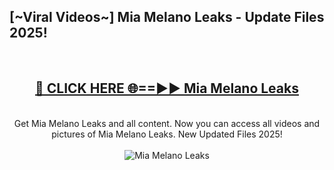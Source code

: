 <h2>[~Viral Videos~] Mia Melano Leaks - Update Files 2025!</h2>
<br>
<div align="center">
<h2><a href="https://betterlinks.top/A2PfLJ" rel="nofollow">🔴 CLICK HERE 🌐==►► Mia Melano Leaks</a></h2>
<br>
Get Mia Melano Leaks and all content. Now you can access all videos and pictures of Mia Melano Leaks. New Updated Files 2025!
<br>
<br>
<a href="https://betterlinks.top/A2PfLJ" rel="nofollow" data-target="animated-image.originalLink"><img src="https://i.ibb.co.com/WyWwxjT/player-gif2.gif" alt="Mia Melano Leaks" style="max-width: 100%; display: inline-block;" data-target="animated-image.originalImage"></a>
</div>
<br>
